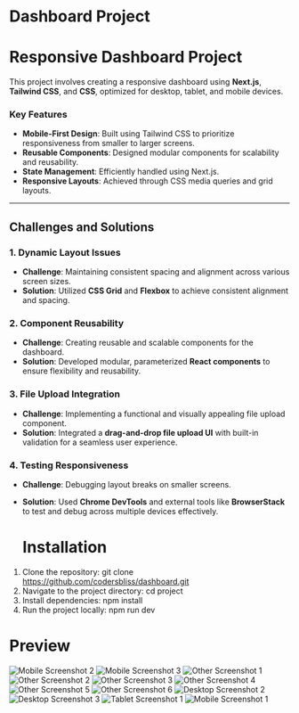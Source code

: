 # Dashboard Project
# Responsive Dashboard Project  

This project involves creating a responsive dashboard using **Next.js**, **Tailwind CSS**, and **CSS**, optimized for desktop, tablet, and mobile devices.  

### Key Features  

- **Mobile-First Design**: Built using Tailwind CSS to prioritize responsiveness from smaller to larger screens.  
- **Reusable Components**: Designed modular components for scalability and reusability.  
- **State Management**: Efficiently handled using Next.js.  
- **Responsive Layouts**: Achieved through CSS media queries and grid layouts.  

---

## Challenges and Solutions  

### 1. Dynamic Layout Issues  
- **Challenge**: Maintaining consistent spacing and alignment across various screen sizes.  
- **Solution**: Utilized **CSS Grid** and **Flexbox** to achieve consistent alignment and spacing.  

### 2. Component Reusability  
- **Challenge**: Creating reusable and scalable components for the dashboard.  
- **Solution**: Developed modular, parameterized **React components** to ensure flexibility and reusability.  

### 3. File Upload Integration  
- **Challenge**: Implementing a functional and visually appealing file upload component.  
- **Solution**: Integrated a **drag-and-drop file upload UI** with built-in validation for a seamless user experience.  

### 4. Testing Responsiveness  
- **Challenge**: Debugging layout breaks on smaller screens.  
- **Solution**: Used **Chrome DevTools** and external tools like **BrowserStack** to test and debug across multiple devices effectively.  

  # Installation 

1. Clone the repository:
   git clone https://github.com/codersbliss/dashboard.git
2. Navigate to the project directory:
   cd project
3. Install dependencies:
   npm install
4. Run the project locally:
   npm run dev


# Preview
![Mobile Screenshot 2](https://i.postimg.cc/c473rjSt/Screenshot-2.png)
![Mobile Screenshot 3](https://i.postimg.cc/qvk3nLJb/Screenshot-3.png)
![Other Screenshot 1](https://i.postimg.cc/bJKntfrk/Screenshot-4.png)
![Other Screenshot 2](https://i.postimg.cc/ryrxLsZJ/Screenshot-5.png)
![Other Screenshot 3](https://i.postimg.cc/BvbP7n12/Screenshot-6.png)
![Other Screenshot 4](https://i.postimg.cc/CK2B3pjX/Screenshot-7.png)
![Other Screenshot 5](https://i.postimg.cc/7h8CL1tN/Screenshot-8.png)
![Other Screenshot 6](https://i.postimg.cc/wxLyGP34/Screenshot-9.png)
![Desktop Screenshot 2](https://i.postimg.cc/fTv3w9cx/Screenshot-10.png)
![Desktop Screenshot 3](https://i.postimg.cc/Sxvxs7Jz/Screenshot-11.png)
![Tablet Screenshot 1](https://i.postimg.cc/1txR0m0m/Screenshot-12.png)
![Mobile Screenshot 1](https://i.postimg.cc/pX02GYQ1/Screenshot-14.png)
